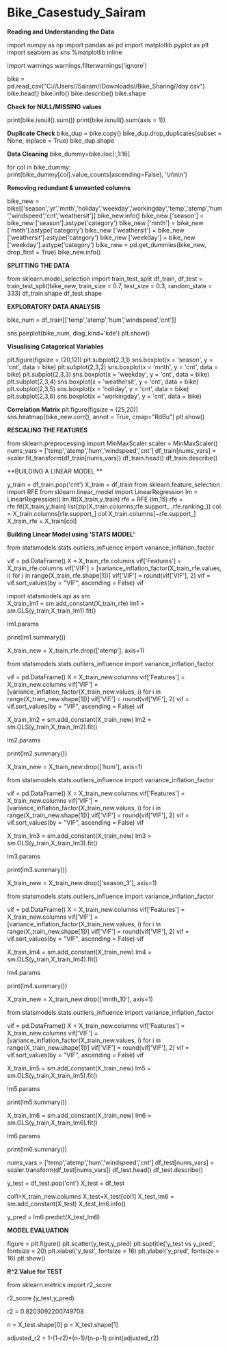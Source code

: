 # Bike_Casestudy_Sairam

**Reading and Understanding the Data**

import numpy as np
import pandas as pd 
import matplotlib.pyplot as plt
import seaborn as sns
%matplotlib inline

import warnings
warnings.filterwarnings('ignore')

bike = pd.read_csv("C://Users//Sairam//Downloads//Bike_Sharing//day.csv")
bike.head()
bike.info()
bike.describe()
bike.shape

**Check for NULL/MISSING values**

print(bike.isnull().sum())
print(bike.isnull().sum(axis = 1))

**Duplicate Check**
bike_dup = bike.copy()
bike_dup.drop_duplicates(subset = None, inplace = True)
bike_dup.shape

**Data Cleaning**
bike_dummy=bike.iloc[:,1:16]

for col in bike_dummy:
    print(bike_dummy[col].value_counts(ascending=False), '\n\n\n')
 
**Removing redundant & unwanted columns**

bike_new = bike[['season','yr','mnth','holiday','weekday','workingday','temp','atemp','hum','windspeed','cnt','weathersit']]
bike_new.info()
bike_new ['season'] = bike_new ['season'].astype('category')
bike_new ['mnth'] = bike_new ['mnth'].astype('category')
bike_new ['weathersit'] = bike_new ['weathersit'].astype('category')
bike_new ['weekday'] = bike_new ['weekday'].astype('category')
bike_new = pd.get_dummies(bike_new, drop_first = True)
bike_new.info()

**SPLITTING THE DATA**

from sklearn.model_selection import train_test_split
df_train, df_test  = train_test_split(bike_new, train_size = 0.7, test_size = 0.3, random_state = 333)
df_train.shape
df_test.shape

**EXPLORATORY DATA ANALYSIS**

bike_num = df_train[['temp','atemp','hum','windspeed','cnt']]

sns.pairplot(bike_num, diag_kind='kde')
plt.show()

**Visualising Catagorical Variables**

plt.figure(figsize = (20,12))
plt.subplot(2,3,1)
sns.boxplot(x = 'season', y = 'cnt', data = bike)
plt.subplot(2,3,2)
sns.boxplot(x = 'mnth', y = 'cnt', data = bike)
plt.subplot(2,3,3)
sns.boxplot(x = 'weekday', y = 'cnt', data = bike)
plt.subplot(2,3,4)
sns.boxplot(x = 'weathersit', y = 'cnt', data = bike)
plt.subplot(2,3,5)
sns.boxplot(x = 'holiday', y = 'cnt', data = bike)
plt.subplot(2,3,6)
sns.boxplot(x = 'workingday', y = 'cnt', data = bike)

**Correlation Matrix**
plt.figure(figsize = (25,20))
sns.heatmap(bike_new.corr(), annot = True, cmap="RdBu")
plt.show()

**RESCALING THE FEATURES**

from sklearn.preprocessing import MinMaxScaler
scaler = MinMaxScaler()
nums_vars = ['temp','atemp','hum','windspeed','cnt']
df_train[nums_vars] = scaler.fit_transform(df_train[nums_vars])
df_train.head()
df_train.describe()

**BUILDING A LINEAR MODEL **

y_train = df_train.pop('cnt')
X_train = df_train
from sklearn.feature_selection import RFE
from sklearn.linear_model import LinearRegression
lm = LinearRegression()
lm.fit(X_train,y_train)
rfe = RFE (lm,15)
rfe = rfe.fit(X_train,y_train)
list(zip(X_train.columns,rfe.support_ ,rfe.ranking_))
col = X_train.columns[rfe.support_]
col
X_train.columns[~rfe.support_]
X_train_rfe = X_train[col]

**Building Linear Model using 'STATS MODEL'**

from statsmodels.stats.outliers_influence import variance_inflation_factor

vif = pd.DataFrame()
X = X_train_rfe.columns
vif['Features'] = X_train_rfe.columns
vif['VIF'] = [variance_inflation_factor(X_train_rfe.values, i) for i in range(X_train_rfe.shape[1])]
vif['VIF'] = round(vif['VIF'], 2)
vif = vif.sort_values(by = "VIF", ascending = False)
vif

import statsmodels.api as sm  
X_train_lm1 = sm.add_constant(X_train_rfe)
lm1 = sm.OLS(y_train,X_train_lm1).fit() 

lm1.params

print(lm1.summary())

X_train_new = X_train_rfe.drop(['atemp'], axis=1)

from statsmodels.stats.outliers_influence import variance_inflation_factor

vif = pd.DataFrame()
X = X_train_new.columns
vif['Features'] = X_train_new.columns
vif['VIF'] = [variance_inflation_factor(X_train_new.values, i) for i in range(X_train_new.shape[1])]
vif['VIF'] = round(vif['VIF'], 2)
vif = vif.sort_values(by = "VIF", ascending = False)
vif

X_train_lm2 = sm.add_constant(X_train_new)
lm2 = sm.OLS(y_train,X_train_lm2).fit() 

lm2.params

print(lm2.summary())

X_train_new = X_train_new.drop(['hum'], axis=1)

from statsmodels.stats.outliers_influence import variance_inflation_factor

vif = pd.DataFrame()
X = X_train_new.columns
vif['Features'] = X_train_new.columns
vif['VIF'] = [variance_inflation_factor(X_train_new.values, i) for i in range(X_train_new.shape[1])]
vif['VIF'] = round(vif['VIF'], 2)
vif = vif.sort_values(by = "VIF", ascending = False)
vif

X_train_lm3 = sm.add_constant(X_train_new)
lm3 = sm.OLS(y_train,X_train_lm3).fit()

lm3.params

print(lm3.summary())

X_train_new = X_train_new.drop(['season_3'], axis=1)

from statsmodels.stats.outliers_influence import variance_inflation_factor

vif = pd.DataFrame()
X = X_train_new.columns
vif['Features'] = X_train_new.columns
vif['VIF'] = [variance_inflation_factor(X_train_new.values, i) for i in range(X_train_new.shape[1])]
vif['VIF'] = round(vif['VIF'], 2)
vif = vif.sort_values(by = "VIF", ascending = False)
vif

X_train_lm4 = sm.add_constant(X_train_new)
lm4 = sm.OLS(y_train,X_train_lm4).fit()

lm4.params

print(lm4.summary())

X_train_new = X_train_new.drop(['mnth_10'], axis=1)

from statsmodels.stats.outliers_influence import variance_inflation_factor

vif = pd.DataFrame()
X = X_train_new.columns
vif['Features'] = X_train_new.columns
vif['VIF'] = [variance_inflation_factor(X_train_new.values, i) for i in range(X_train_new.shape[1])]
vif['VIF'] = round(vif['VIF'], 2)
vif = vif.sort_values(by = "VIF", ascending = False)
vif

X_train_lm5 = sm.add_constant(X_train_new)
lm5 = sm.OLS(y_train,X_train_lm5).fit() 

lm5.params

print(lm5.summary())

X_train_lm6 = sm.add_constant(X_train_new)
lm6 = sm.OLS(y_train,X_train_lm6).fit() 

lm6.params

print(lm6.summary())

nums_vars = ['temp','atemp','hum','windspeed','cnt']
df_test[nums_vars] = scaler.transform(df_test[nums_vars])
df_test.head()
df_test.describe()

y_test = df_test.pop('cnt')
X_test = df_test

col1=X_train_new.columns
X_test=X_test[col1]
X_test_lm6 = sm.add_constant(X_test)
X_test_lm6.info()

y_pred = lm6.predict(X_test_lm6)

**MODEL EVALUATION**

figure = plt.figure()
plt.scatter(y_test,y_pred)
plt.suptitle('y_test vs y_pred', fontsize = 20)
plt.xlabel('y_test', fontsize = 16)
plt.ylabel('y_pred', fontsize = 16)
plt.show()

**R^2 Value for TEST**

from sklearn.metrics import r2_score

r2_score (y_test,y_pred)

r2 = 0.8203092200749708

n = X_test.shape[0]
p = X_test.shape[1]

adjusted_r2 = 1-(1-r2)*(n-1)/(n-p-1)
print(adjusted_r2)





